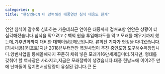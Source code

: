 ```yaml
---
categories: g
title: "현장엔HCN 더 강력해진 태풍연안 침식 대응도 한계"
---
```

연안 침식이 갈수록 심화하는 가운데최근 연이은 태풍까지 겹쳐포항 연안은 상황이 더 심각해졌습니다.침식을 막으려고수백억 원을 투입해파도를 막고 모래를 채우기까지 했는데,기후변화까지 대비한 대책이필요해보입니다. 류희진 기자가 현장을 다녀왔습니다.[기사내용][리포트]지난 2018년부터연안 복원사업이 추진 중인포항 도구해수욕장입니다.양빈사업을 통해올해까지 꾸준히 채워 넣은 모래가16만세제곱미터.하지만, 형태를 갖춰야 할 백사장은 사라지고,지금은 모래절벽이 생겼습니다.태풍 힌남노에 이어2주 만에 난마돌이 덮치면서상당량이 유실된 겁니다.큰 돈